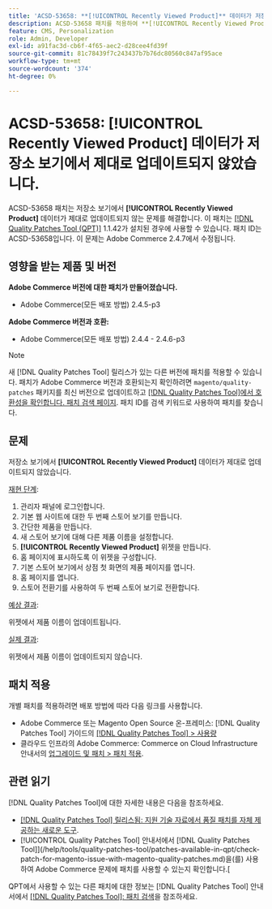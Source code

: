 ```yaml
---
title: 'ACSD-53658: **[!UICONTROL Recently Viewed Product]** 데이터가 저장소 보기에서 제대로 업데이트되지 않음'
description: ACSD-53658 패치를 적용하여 **[!UICONTROL Recently Viewed Product]** 데이터가 스토어 보기에서 제대로 업데이트되지 않는 Adobe Commerce 문제를 해결합니다.
feature: CMS, Personalization
role: Admin, Developer
exl-id: a91fac3d-cb6f-4f65-aec2-d28cee4fd39f
source-git-commit: 81c78439f7c243437b7b76dc80560c847af95ace
workflow-type: tm+mt
source-wordcount: '374'
ht-degree: 0%

---
```


# ACSD-53658: **[!UICONTROL Recently Viewed Product]** 데이터가 저장소 보기에서 제대로 업데이트되지 않았습니다.

ACSD-53658 패치는 저장소 보기에서 **[!UICONTROL Recently Viewed Product]** 데이터가 제대로 업데이트되지 않는 문제를 해결합니다. 이 패치는 [[!DNL Quality Patches Tool (QPT)]](https://experienceleague.adobe.com/en/docs/commerce-knowledge-base/kb/announcements/commerce-announcements/magento-quality-patches-released-new-tool-to-self-serve-quality-patches) 1.1.42가 설치된 경우에 사용할 수 있습니다. 패치 ID는 ACSD-53658입니다. 이 문제는 Adobe Commerce 2.4.7에서 수정됩니다.

## 영향을 받는 제품 및 버전

**Adobe Commerce 버전에 대한 패치가 만들어졌습니다.**

* Adobe Commerce(모든 배포 방법) 2.4.5-p3

**Adobe Commerce 버전과 호환:**

* Adobe Commerce(모든 배포 방법) 2.4.4 - 2.4.6-p3

>[!NOTE]
>
>새 [!DNL Quality Patches Tool] 릴리스가 있는 다른 버전에 패치를 적용할 수 있습니다. 패치가 Adobe Commerce 버전과 호환되는지 확인하려면 `magento/quality-patches` 패키지를 최신 버전으로 업데이트하고 [[!DNL Quality Patches Tool]에서 호환성을 확인합니다. 패치 검색 페이지](https://experienceleague.adobe.com/tools/commerce-quality-patches/index.html). 패치 ID를 검색 키워드로 사용하여 패치를 찾습니다.

## 문제

저장소 보기에서 **[!UICONTROL Recently Viewed Product]** 데이터가 제대로 업데이트되지 않았습니다.

<u>재현 단계</u>:

1. 관리자 패널에 로그인합니다.
1. 기본 웹 사이트에 대한 두 번째 스토어 보기를 만듭니다.
1. 간단한 제품을 만듭니다.
1. 새 스토어 보기에 대해 다른 제품 이름을 설정합니다.
1. **[!UICONTROL Recently Viewed Product]** 위젯을 만듭니다.
1. 홈 페이지에 표시하도록 이 위젯을 구성합니다.
1. 기본 스토어 보기에서 상점 첫 화면의 제품 페이지를 엽니다.
1. 홈 페이지를 엽니다.
1. 스토어 전환기를 사용하여 두 번째 스토어 보기로 전환합니다.

<u>예상 결과</u>:

위젯에서 제품 이름이 업데이트됩니다.

<u>실제 결과</u>:

위젯에서 제품 이름이 업데이트되지 않습니다.

## 패치 적용

개별 패치를 적용하려면 배포 방법에 따라 다음 링크를 사용합니다.

* Adobe Commerce 또는 Magento Open Source 온-프레미스: [!DNL Quality Patches Tool] 가이드의 [[!DNL Quality Patches Tool] > 사용량](/help/tools/quality-patches-tool/usage.md)
* 클라우드 인프라의 Adobe Commerce: Commerce on Cloud Infrastructure 안내서의 [업그레이드 및 패치 > 패치 적용](https://experienceleague.adobe.com/docs/commerce-cloud-service/user-guide/develop/upgrade/apply-patches.html).

## 관련 읽기

[!DNL Quality Patches Tool]에 대한 자세한 내용은 다음을 참조하세요.

* [[!DNL Quality Patches Tool] 릴리스됨: 지원 기술 자료에서 품질 패치를 자체 제공하는 새로운 도구](https://experienceleague.adobe.com/en/docs/commerce-knowledge-base/kb/announcements/commerce-announcements/magento-quality-patches-released-new-tool-to-self-serve-quality-patches).
* [!UICONTROL Quality Patches Tool] 안내서에서  [!DNL Quality Patches Tool]](/help/tools/quality-patches-tool/patches-available-in-qpt/check-patch-for-magento-issue-with-magento-quality-patches.md)을(를) 사용하여 Adobe Commerce 문제에 패치를 사용할 수 있는지 확인합니다.[


QPT에서 사용할 수 있는 다른 패치에 대한 정보는 [!DNL Quality Patches Tool] 안내서에서 [[!DNL Quality Patches Tool]: 패치 검색](https://experienceleague.adobe.com/tools/commerce-quality-patches/index.html)을 참조하세요.
